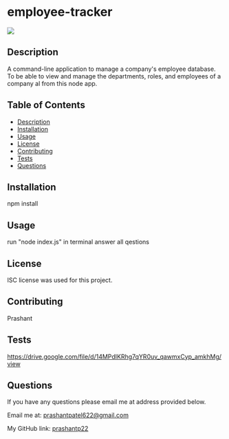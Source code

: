 # employee-tracker

<img src="https://img.shields.io/badge/license-ISC-blue"/>
    
  ## Description
  A command-line application to manage a company's employee database.  To be able to view and manage the departments, roles, and employees of a company al from this node app.
    
  ## Table of Contents
  - [Description](#description)
  - [Installation](#installation)
  - [Usage](#usage)
  - [License](#license)
  - [Contributing](#contributing)
  - [Tests](#tests)
  - [Questions](#questions)
    
  ## Installation
  npm install

  ## Usage
  run "node index.js" in terminal
  answer all qestions
    
  ## License
  ISC license was used for this project.

  ## Contributing
  Prashant

  ## Tests
 https://drive.google.com/file/d/14MPdIKRhg7qYR0uv_qawmxCyp_amkhMg/view
    
  ## Questions
  If you have any questions please email me at address provided below.
    
  Email me at: [prashantpatel622@gmail.com](prashantpatel622@gmail.com)

  My GitHub link: [prashantp22](https://github.com/prashantp22)